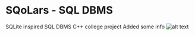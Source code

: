 # SQoLars - SQL DBMS
SQLite inspired SQL DBMS C++ college project
Added some info
![alt text](https://github.com/SQoLars/DBMS/blob/main/Logo.png?raw=true)